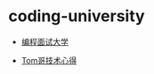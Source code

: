 # coding-university

- [编程面试大学](https://github.com/jwasham/coding-interview-university/blob/main/translations/README-cn.md)

- [Tom哥技术心得](https://github.com/aalansehaiyang/technology-talk)

